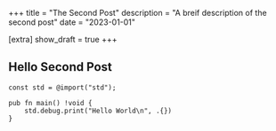 +++
title = "The Second Post"
description = "A breif description of the second post"
date = "2023-01-01"

[extra]
show_draft = true
+++

## Hello Second Post

```zig
const std = @import("std");

pub fn main() !void {
    std.debug.print("Hello World\n", .{})
}
```
